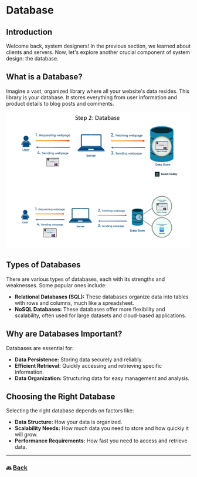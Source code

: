 # **Database**

## **Introduction**

Welcome back, system designers\! In the previous section, we learned about clients and servers. Now, let's explore another crucial component of system design: the database.

## **What is a Database?**

Imagine a vast, organized library where all your website's data resides. This library is your database. It stores everything from user information and product details to blog posts and comments.

![02.png](img/02.png)

## **Types of Databases**

There are various types of databases, each with its strengths and weaknesses. Some popular ones include:

* **Relational Databases (SQL):** These databases organize data into tables with rows and columns, much like a spreadsheet.  
* **NoSQL Databases:** These databases offer more flexibility and scalability, often used for large datasets and cloud-based applications.

## **Why are Databases Important?**

Databases are essential for:

* **Data Persistence:** Storing data securely and reliably.  
* **Efficient Retrieval:** Quickly accessing and retrieving specific information.  
* **Data Organization:** Structuring data for easy management and analysis.

## **Choosing the Right Database**

Selecting the right database depends on factors like:

* **Data Structure:** How your data is organized.  
* **Scalability Needs:** How much data you need to store and how quickly it will grow.  
* **Performance Requirements:** How fast you need to access and retrieve data.

---

### 🔙 [Back](../README.md)